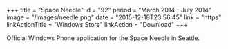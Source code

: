 +++
title = "Space Needle"
id = "92"
period = "March 2014 - July 2014"
image = "/images/needle.png"
date = "2015-12-18T23:56:45"
link = "https"
linkActionTitle = "Windows Store"
linkAction = "Download"
+++

Official Windows Phone application for the Space Needle in Seattle. 

